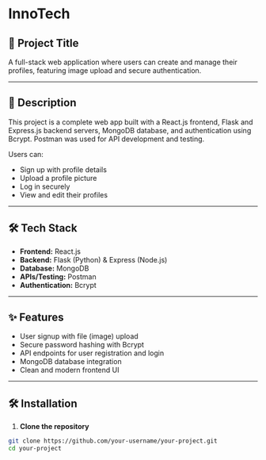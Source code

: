 # InnoTech

## 🚀 Project Title

A full-stack web application where users can create and manage their profiles, featuring image upload and secure authentication.

---

## 📖 Description

This project is a complete web app built with a React.js frontend, Flask and Express.js backend servers, MongoDB database, and authentication using Bcrypt. Postman was used for API development and testing.

Users can:
- Sign up with profile details
- Upload a profile picture
- Log in securely
- View and edit their profiles

---

## 🛠️ Tech Stack

- **Frontend:** React.js
- **Backend:** Flask (Python) & Express (Node.js)
- **Database:** MongoDB
- **APIs/Testing:** Postman
- **Authentication:** Bcrypt

---

## ✨ Features

- User signup with file (image) upload
- Secure password hashing with Bcrypt
- API endpoints for user registration and login
- MongoDB database integration
- Clean and modern frontend UI

---

## 🛠️ Installation

1. **Clone the repository**

```bash
git clone https://github.com/your-username/your-project.git
cd your-project

